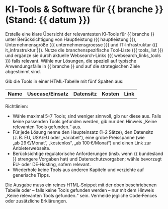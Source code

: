 # KI‑Tools & Software für {{ branche }} (Stand: {{ datum }})

Erstelle eine klare Übersicht der relevantesten KI‑Tools für {{ branche }} unter Berücksichtigung von Hauptleistung ({{ hauptleistung }}), Unternehmensgröße ({{ unternehmensgroesse }}) und IT‑Infrastruktur ({{ it_infrastruktur }}). Nutze die branchenspezifische Tool‑Liste ({{ tools_list }}) und ergänze sie durch aktuelle Websearch‑Links ({{ websearch_links_tools }}) falls relevant. Wähle nur Lösungen, die speziell auf typische Anwendungsfälle in {{ branche }} und auf die strategischen Ziele abgestimmt sind.

Gib die Tools in einer HTML‑Tabelle mit fünf Spalten aus:

<table>
  <tr>
    <th>Name</th>
    <th>Usecase/Einsatz</th>
    <th>Datensitz</th>
    <th>Kosten</th>
    <th>Link</th>
  </tr>
  <!-- bis zu 5–7 Zeilen, weniger wenn weniger passende Tools vorhanden sind -->
</table>

Richtlinien:

- Wähle maximal 5–7 Tools; sind weniger sinnvoll, gib nur diese aus. Falls keine passenden Tools gefunden werden, gib nur den Hinweis „Keine relevanten Tools gefunden.“ aus.
- Für jede Lösung nenne den Haupteinsatz (1–2 Sätze), den Datensitz (z. B. EU, USA/EU oder „variabel“), eine grobe Preisspanne (wie „ab 29 €/Monat“, „kostenlos“, „ab 100 €/Monat“) und einen Link zur Anbieterwebseite.
- Berücksichtige regulatorische Anforderungen (insb. wenn {{ bundesland }} strengere Vorgaben hat) und Datenschutzvorgaben; wähle bevorzugt EU‑ oder DE‑Hosting, sofern relevant.
- Wiederhole keine Tools aus anderen Kapiteln und verzichte auf generische Tipps.

Die Ausgabe muss ein reines HTML‑Snippet mit der oben beschriebenen Tabelle oder – falls keine Tools gefunden werden – nur mit dem Hinweis „Keine relevanten Tools gefunden.“ sein. Vermeide jegliche Code‑Fences oder zusätzliche Erklärungen.